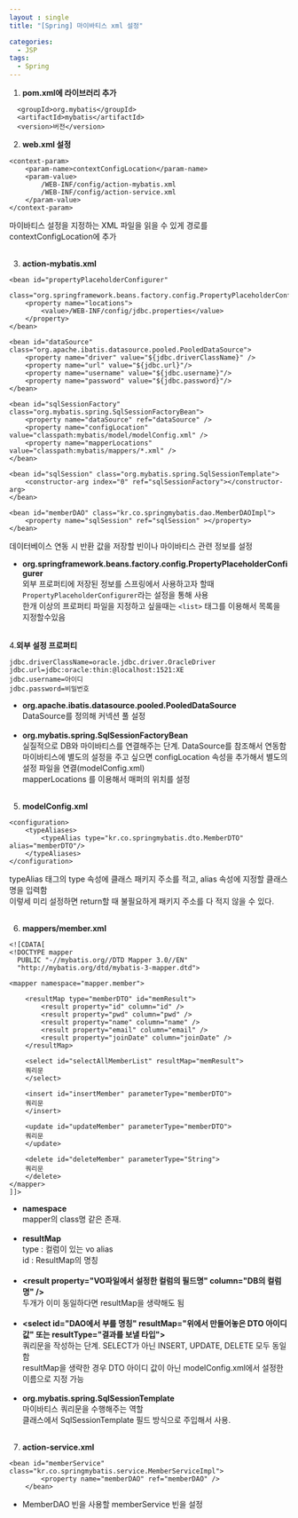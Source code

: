 ```yaml
---
layout : single
title: "[Spring] 마이바티스 xml 설정"

categories:
  - JSP
tags:
  - Spring
---
```



1. **pom.xml에 라이브러리 추가**

~~~
  <groupId>org.mybatis</groupId>
  <artifactId>mybatis</artifactId>
  <version>버전</version>
~~~


2. **web.xml 설정**

~~~
<context-param>
	<param-name>contextConfigLocation</param-name>
	<param-value>
		/WEB-INF/config/action-mybatis.xml
		/WEB-INF/config/action-service.xml
	</param-value>
</context-param>
~~~

마이바티스 설정을 지정하는 XML 파일을 읽을 수 있게 경로를 contextConfigLocation에 추가<br><br>

3. **action-mybatis.xml**

~~~
<bean id="propertyPlaceholderConfigurer" 
				class="org.springframework.beans.factory.config.PropertyPlaceholderConfigurer">
	<property name="locations">
		<value>/WEB-INF/config/jdbc.properties</value>
	</property>
</bean>
	
<bean id="dataSource" class="org.apache.ibatis.datasource.pooled.PooledDataSource">
	<property name="driver" value="${jdbc.driverClassName}" />
	<property name="url" value="${jdbc.url}"/>
	<property name="username" value="${jdbc.username}"/>
	<property name="password" value="${jdbc.password}"/>
</bean>
	
<bean id="sqlSessionFactory" class="org.mybatis.spring.SqlSessionFactoryBean">
	<property name="dataSource" ref="dataSource" />
	<property name="configLocation" value="classpath:mybatis/model/modelConfig.xml" />
	<property name="mapperLocations" value="classpath:mybatis/mappers/*.xml" />
</bean>
	
<bean id="sqlSession" class="org.mybatis.spring.SqlSessionTemplate">
	<constructor-arg index="0" ref="sqlSessionFactory"></constructor-arg>
</bean>
	
<bean id="memberDAO" class="kr.co.springmybatis.dao.MemberDAOImpl">
	<property name="sqlSession" ref="sqlSession" ></property>
</bean>
~~~

데이터베이스 연동 시 반환 값을 저장할 빈이나 마이바티스 관련 정보를 설정

 - **org.springframework.beans.factory.config.PropertyPlaceholderConfigurer**<br>외부 프로퍼티에 저장된 정보를 스프링에서 사용하고자 할때 ``PropertyPlaceholderConfigurer``라는 설정을 통해 사용<br>한개 이상의 프로퍼티 파일을 지정하고 싶을때는 ``<list>`` 태그를 이용해서 목록을 지정할수있음<br><Br>
 
4.**외부 설정 프로퍼티**
  
~~~
jdbc.driverClassName=oracle.jdbc.driver.OracleDriver
jdbc.url=jdbc:oracle:thin:@localhost:1521:XE
jdbc.username=아이디
jdbc.password=비밀번호
~~~

- **org.apache.ibatis.datasource.pooled.PooledDataSource**<br>DataSource를 정의해 커넥션 풀 설정<br><Br>
- **org.mybatis.spring.SqlSessionFactoryBean**<br>실질적으로 DB와 마이바티스를 연결해주는 단계. DataSource를 참조해서 연동함<br>마이바티스에 별도의 설정을 주고 싶으면 configLocation 속성을 추가해서 별도의 설정 파일을 연결(modelConfig.xml)<br>mapperLocations 를 이용해서 매퍼의 위치를 설정<br><br>

5. **modelConfig.xml**
  
~~~
<configuration>
	<typeAliases>
		<typeAlias type="kr.co.springmybatis.dto.MemberDTO" alias="memberDTO"/>
	</typeAliases>
</configuration>
~~~
  
typeAlias 태그의 type 속성에 클래스 패키지 주소를 적고, alias 속성에 지정할 클래스 명을 입력함<br>이렇세 미리 설정하면 return할 때 불필요하게 패키지 주소를 다 적지 않을 수 있다.<br><br>

6. **mappers/member.xml**
~~~
<![CDATA[
<!DOCTYPE mapper
  PUBLIC "-//mybatis.org//DTD Mapper 3.0//EN"
  "http://mybatis.org/dtd/mybatis-3-mapper.dtd">
  
<mapper namespace="mapper.member">

	<resultMap type="memberDTO" id="memResult">	
		<result property="id" column="id" />
		<result property="pwd" column="pwd" />
		<result property="name" column="name" />
		<result property="email" column="email" />
		<result property="joinDate" column="joinDate" />
	</resultMap>
														
	<select id="selectAllMemberList" resultMap="memResult">
    쿼리문
	</select>
	
	<insert id="insertMember" parameterType="memberDTO">
    쿼리문
	</insert>
	
	<update id="updateMember" parameterType="memberDTO">
    쿼리문
	</update>
	
	<delete id="deleteMember" parameterType="String">
    쿼리문
	</delete>
</mapper>  
]]>
~~~
  
- **namespace**<br>mapper의 class명 같은 존재.<br><br>
- **resultMap**<br>type : 컬럼이 있는 vo alias<br>id : ResultMap의 명칭<br><br>
- **\<result property="VO파일에서 설정한 컬럼의 필드명" column="DB의 컬럼명" />**<br>두개가 이미 동일하다면 resultMap을 생략해도 됨<br><br>
- **\<select id="DAO에서 부를 명칭" resultMap="위에서 만들어놓은 DTO 아이디 값" 또는 resultType="결과를 보낼 타입">**<br>쿼리문을 작성하는 단계. SELECT가 아닌 INSERT, UPDATE, DELETE 모두 동일함<BR>resultMap을 생략한 경우 DTO 아이디 값이 아닌 modelConfig.xml에서 설정한 이름으로 지정 가능<br><br>
- **org.mybatis.spring.SqlSessionTemplate**<br>마이바티스 쿼리문을 수행해주는 역할<br> 클래스에서 SqlSessionTemplate 필드 방식으로 주입해서 사용.<br><br>

7. **action-service.xml**
```
<bean id="memberService" class="kr.co.springmybatis.service.MemberServiceImpl">
		<property name="memberDAO" ref="memberDAO" />
	</bean>
```
 - MemberDAO 빈을 사용할 memberService 빈을 설정
 
